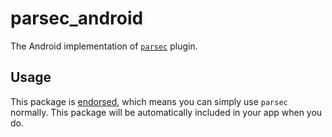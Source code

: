 # parsec_android

The Android implementation of [`parsec`][1] plugin.

## Usage

This package is [endorsed][2], which means you can simply use `parsec`
normally. This package will be automatically included in your app when you do.

[1]: ../parsec/
[2]: https://flutter.dev/docs/development/packages-and-plugins/developing-packages#endorsed-federated-plugin
